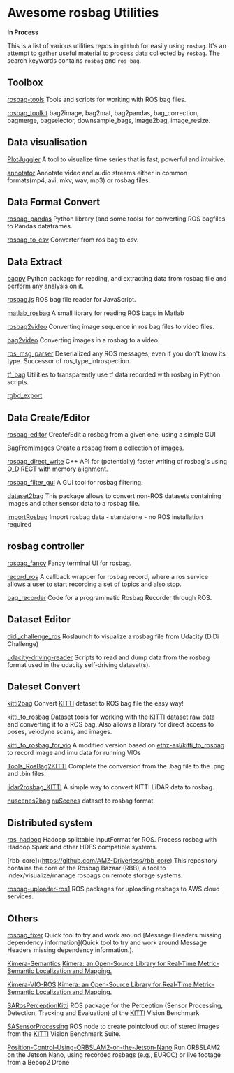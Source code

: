# Awesome rosbag Utilities

**In Process**

This is a list of various utilities repos in `github` for easily using `rosbag`. It's an attempt to gather useful material to process data collected by `rosbag`. The search keywords contains `rosbag` and `ros bag`.

## Toolbox
[rosbag-tools](https://github.com/Kautenja/rosbag-tools) Tools and scripts for working with ROS bag files.

[rosbag_toolkit](https://github.com/neufieldrobotics/rosbag_toolkit) bag2image, bag2mat, bag2pandas, bag_correction, bagmerge, bagselector, downsample_bags, image2bag, image_resize.

## Data visualisation
[PlotJuggler](https://github.com/facontidavide/PlotJuggler) A tool to visualize time series that is fast, powerful and intuitive.

[annotator](https://github.com/dsgou/annotator) Annotate video and audio streams either in common formats(mp4, avi, mkv, wav, mp3) or rosbag files.

## Data Format Convert
[rosbag_pandas](https://github.com/eurogroep/rosbag_pandas) Python library (and some tools) for converting ROS bagfiles to Pandas dataframes.

[rosbag_to_csv](https://github.com/AtsushiSakai/rosbag_to_csv) Converter from ros bag to csv.

## Data Extract
[bagpy](https://github.com/jmscslgroup/bagpy) Python package for reading, and extracting data from rosbag file and perform any analysis on it.

[rosbag.js](rosbag.js) ROS bag file reader for JavaScript.

[matlab_rosbag](https://github.com/bcharrow/matlab_rosbag) A small library for reading ROS bags in Matlab

[rosbag2video](rosbag2video) Converting image sequence in ros bag files to video files.

[bag2video](https://github.com/OSUrobotics/bag2video) Converting images in a rosbag to a video.

[ros_msg_parser](https://github.com/facontidavide/ros_msg_parser) Deserialized any ROS messages, even if you don't know its type. Successor of ros_type_introspection.

[tf_bag](https://github.com/IFL-CAMP/tf_bag) Utilities to transparently use tf data recorded with rosbag in Python scripts.

[rgbd_export]()

## Data Create/Editor
[rosbag_editor](https://github.com/facontidavide/rosbag_editor) Create/Edit a rosbag from a given one, using a simple GUI

[BagFromImages](https://github.com/search?o=desc&p=2&q=rosbag&s=stars&type=Repositories) Create a rosbag from a collection of images.

[rosbag_direct_write](https://github.com/osrf/rosbag_direct_write) C++ API for (potentially) faster writing of rosbag's using O_DIRECT with memory alignment.

[rosbag_filter_gui](https://github.com/AtsushiSakai/rosbag_filter_gui) A GUI tool for rosbag filtering.

[dataset2bag](https://github.com/lrse/dataset2bag) This package allows to convert non-ROS datasets containing images and other sensor data to a rosbag file.

[importRosbag](https://github.com/event-driven-robotics/importRosbag) Import rosbag data - standalone - no ROS installation required

## rosbag controller
[rosbag_fancy](https://github.com/xqms/rosbag_fancy) Fancy terminal UI for rosbag.

[record_ros](https://github.com/epfl-lasa/record_ros) A callback wrapper for rosbag record, where a ros service allows a user to start recording a set of topics and also stop.

[bag_recorder](https://github.com/joshs333/bag_recorder) Code for a programmatic Rosbag Recorder through ROS.

## Dataset Editor
[didi_challenge_ros](didi_challenge_ros) Roslaunch to visualize a rosbag file from Udacity (DiDi Challenge)

[udacity-driving-reader](https://github.com/rwightman/udacity-driving-reader) Scripts to read and dump data from the rosbag format used in the udacity self-driving dataset(s).

## Dateset Convert
[kitti2bag](https://github.com/tomas789/kitti2bag) Convert [KITTI](http://www.cvlibs.net/datasets/kitti/index.php) dataset to ROS bag file the easy way!

[kitti_to_rosbag](https://github.com/ethz-asl/kitti_to_rosbag) Dataset tools for working with the [KITTI dataset raw data](http://www.cvlibs.net/datasets/kitti/raw_data.php) and converting it to a ROS bag. Also allows a library for direct access to poses, velodyne scans, and images.

[kitti_to_rosbag_for_vio](https://github.com/PetWorm/kitti_to_rosbag_for_vio) A modified version based on [ethz-asl/kitti_to_rosbag](https://github.com/ethz-asl/kitti_to_rosbag) to record image and imu data for running VIOs

[Tools_RosBag2KITTI](https://github.com/leofansq/Tools_RosBag2KITTI) Complete the conversion from the .bag file to the .png and .bin files.

[lidar2rosbag_KITTI](https://github.com/AbnerCSZ/lidar2rosbag_KITTI) A simple way to convert KITTI LiDAR data to rosbag.

[nuscenes2bag](https://github.com/clynamen/nuscenes2bag) [nuScenes](https://www.nuscenes.org/) dataset to rosbag format.

## Distributed system
[ros_hadoop](https://github.com/autovia/ros_hadoop) Hadoop splittable InputFormat for ROS. Process rosbag with Hadoop Spark and other HDFS compatible systems.

[rbb_core])(https://github.com/AMZ-Driverless/rbb_core) This repository contains the core of the Rosbag Bazaar (RBB), a tool to index/visualize/manage rosbags on remote storage systems.

[rosbag-uploader-ros1](https://github.com/search?o=desc&p=4&q=rosbag&s=stars&type=Repositories) ROS packages for uploading rosbags to AWS cloud services.

## Others
[rosbag_fixer](https://github.com/gavanderhoorn/rosbag_fixer) Quick tool to try and work around [Message Headers missing dependency information](Quick tool to try and work around Message Headers missing dependency information.).

[Kimera-Semantics](https://github.com/MIT-SPARK/Kimera-Semantics)  [Kimera: an Open-Source Library for Real-Time Metric-Semantic Localization and Mapping.](https://arxiv.org/abs/1910.02490)

[Kimera-VIO-ROS](https://github.com/MIT-SPARK/Kimera-VIO-ROS) [Kimera: an Open-Source Library for Real-Time Metric-Semantic Localization and Mapping.](https://arxiv.org/abs/1910.02490)

[SARosPerceptionKitti](https://github.com/appinho/SARosPerceptionKitti) ROS package for the Perception (Sensor Processing, Detection, Tracking and Evaluation) of the [KITTI](http://www.cvlibs.net/datasets/kitti/index.php) Vision Benchmark

[SASensorProcessing](SASensorProcessing) ROS node to create pointcloud out of stereo images from the [KITTI](http://www.cvlibs.net/datasets/kitti/index.php) Vision Benchmark Suite.

[Position-Control-Using-ORBSLAM2-on-the-Jetson-Nano](https://github.com/tau-adl/Position-Control-Using-ORBSLAM2-on-the-Jetson-Nano) Run ORBSLAM2 on the Jetson Nano, using recorded rosbags (e.g., EUROC) or live footage from a Bebop2 Drone